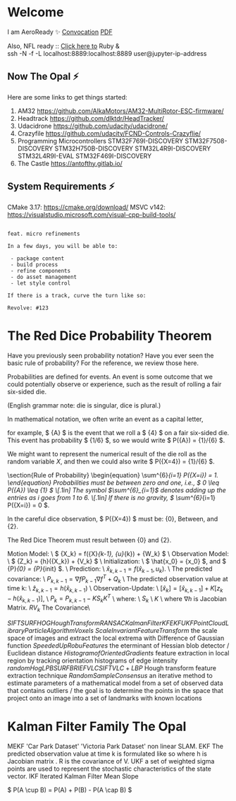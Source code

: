 # Welcome

I am AeroReady ✨
[Convocation](https://youtu.be/OpY1wS1aBok)
[PDF](https://issuu.com/bcit/docs/4488_convo_digital_program_isuu/32)

Also, NFL ready ::
[Click here to](https://jkstarclub.github.io/JKSTARCLUB/) Ruby & <br />
ssh -N -f -L localhost:8889:localhost:8889 user@jupyter-ip-address

## Now The Opal ⚡

Here are some links to get things started:

1. AM32
    https://github.com/AlkaMotors/AM32-MultiRotor-ESC-firmware/
2. Headtrack
    https://github.com/dlktdr/HeadTracker/
3. Udacidrone
    https://github.com/udacity/udacidrone/
4. Crazyfile
    https://github.com/udacity/FCND-Controls-Crazyflie/
5. Programming Microcontrollers
    STM32F769I-DISCOVERY
    STM32F7508-DISCOVERY
    STM32H750B-DISCOVERY
    STM32L4R9I-DISCOVERY
    STM32L4R9I-EVAL
    STM32F469I-DISCOVERY
6. The Castle
    https://antofthy.gitlab.io/

## System Requirements ⚡

CMake 3.17: https://cmake.org/download/
MSVC v142: https://visualstudio.microsoft.com/visual-cpp-build-tools/

```

feat. micro refinements

In a few days, you will be able to:

 - package content
 - build process
 - refine components
 - do asset management
 - let style control

If there is a track, curve the turn like so: 

Revolve: #123

```

# The Red Dice Probability Theorem

Have you previously seen probability notation?
Have you ever seen the basic rule of probability?
For the reference, we review those here.

Probabilities are defined for events. An event is some outcome that
we could potentially observe or experience, such as
the result of rolling a fair six-sided die.

(English grammar note: die is singular, dice is plural.)

In mathematical notation, we often write an event as a capital letter,

for example, $ {A} $ is the event that we roll a $ {4} $
on a fair six-sided die. This event has probability $ {1/6} $,
so we would write $ P({A}) = {1}/{6} $.

We might want to represent the numerical result of the die roll
as the random variable ${X}$, and then we could also write
$ P({X=4}) = {1}/{6} $.

\section{Rule of Probability}
\begin{equation}
\sum^{6}_{i=1} P({X=i}) = 1.
\end{equation}
Probabilities must be between zero and one, i.e.,
$ 0 \leq P({A}) \leq {1} $
\\[.1in]
The symbol $\sum^{6}_{i=1}$ denotes adding up the entries as i goes from 1 to 6.
\\[.1in]
If there is no gravity, $ \sum^{6}_{i=1} P({X=i}) = 0 $.

In the careful dice observation, $ P({X=4}) $ must be:
{0}, Between, and {2}.

The Red Dice Theorem must result between {0} and {2}.

Motion Model: \\ $ {X_k} = f({X}_{k-1}, {u}_{k}) + {W_k} $ \\
Observation Model: \\ $ {Z_k} = {h}({X_k}) + {V_k} $ \\
Initialization: \\ $ \hat{x_0} = {x_0} $, and $ {P}_{0} = {P}_{init} $. \\
Prediction: \\ $\hat{x}_{k,k-1} = {f}(\hat{x}_{k-1},{u}_{k}).$ \\
The predicted covariance: \\ ${P}_{k,k-1} = \nabla{f}{P}_{k-1}\nabla{f}^{T}+{Q}_{k}$ \\
The predicted observation value at time k: \\ $\hat{z}_{k,k-1} = {h}(\hat{x}_{k,k-1})$ \\
Observation-Update: \\ $[\hat{x}_{k}] = [\hat{x}_{k,k-1}] + K[{z}_{k} - h(\hat{x}_{k,k-1})]$, \\
${P}_{k} = {P}_{k,k-1} - {K}{S}_{k}{K}^{T}$ \\
where: \\
${S}_{k}$ \\
${K}$ \\
where $\nabla{h}$ is Jacobian Matrix. ${RV}_{k}$ The Covariance\\

${SIFT}{SURF}{HOG}{HoughTransform}{RANSAC}{KalmanFilter}{KF}{EKF}{UKF}{PointCloudLibrary}{ParticleAlgorithm}{Voxels}$
${Scale Invariant Feature Transform}$
the scale space of images and extract the local extrema with Difference of Gaussian function
${Speeded Up RobuFeatures}$
the eterminant of Hessian blob detector / Euclidean distance
${Histogram of Oriented Gradients}$
feature extraction in local region by tracking orientation histograms of edge intensity
${random Hog LPB SURF BRIEF VLC SIFT}{VLC+LBP}$
Hough transform feature extraction technique
${Random Sample Consensus}$
an iterative method to estimate parameters of a mathematical model from a set of observed data that contains outliers / the goal is to determine the points in the space that project onto an image into a set of landmarks with known locations

# Kalman Filter Family The Opal
MEKF 'Car Park Dataset' 'Victoria Park Dataset' non linear SLAM.
EKF The predicted observation value at time k is formulated like so where h is Jacobian matrix . R is the covariance of V.
UKF a set of weighted sigma points are used to represent the stochastic characteristics of the state vector.
IKF Iterated Kalman Filter
Mean Slope

$ P(A \cup B) = P(A) + P(B) - P(A \cap B) $

